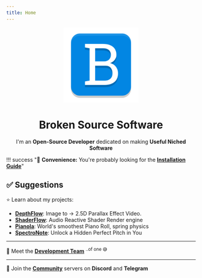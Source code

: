 ```yaml
---
title: Home
---
```


<div align="center">
  <a href="https://brokensrc.dev"><img src="./resources/images/broken.png" width="200"></a>
  <h1>Broken Source Software</h1>
  I'm an <b>Open-Source Developer</b> dedicated on making <b>Useful Niched Software</b>
</div>

!!! success "🚀 **Convenience:** You're probably looking for the [**Installation Guide**](get/index.md)"


## ✅ Suggestions

⭐️ Learn about my projects:

- [**DepthFlow**](depthflow): Image to → 2.5D Parallax Effect Video.
- [**ShaderFlow**](shaderflow): Audio Reactive Shader Render engine
- [**Pianola**](pianola): World's smoothest Piano Roll, spring physics
- [**SpectroNote**](spectronote): Unlock a Hidden Perfect Pitch in You

<hr>

🚀 Meet the [**Development Team**](about/developers.md) <sup>..of one 😅</sup>

<hr>

💬 Join the [**Community**](about/contact.md) servers on **Discord** and **Telegram**
